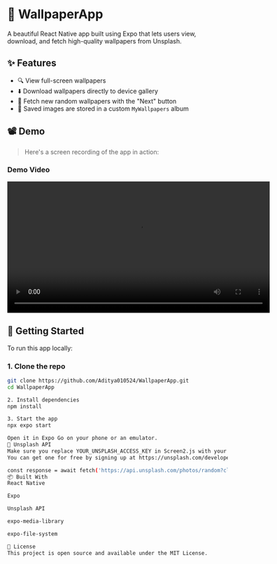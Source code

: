 # 📱 WallpaperApp

A beautiful React Native app built using Expo that lets users view, download, and fetch high-quality wallpapers from Unsplash.



## ✨ Features

- 🔍 View full-screen wallpapers
- ⬇️ Download wallpapers directly to device gallery
- 🔁 Fetch new random wallpapers with the "Next" button
- 📁 Saved images are stored in a custom `MyWallpapers` album

## 📽 Demo

> Here's a screen recording of the app in action:
### Demo Video

<video width="600" controls>
  <source src="assets/demo-video.mp4" type="video/mp4" />
  Your browser does not support the video tag.
</video>


## 🚀 Getting Started

To run this app locally:

### 1. Clone the repo

```bash
git clone https://github.com/Aditya010524/WallpaperApp.git
cd WallpaperApp

2. Install dependencies
npm install

3. Start the app
npx expo start

Open it in Expo Go on your phone or an emulator.
🔑 Unsplash API
Make sure you replace YOUR_UNSPLASH_ACCESS_KEY in Screen2.js with your own Unsplash developer access key.
You can get one for free by signing up at https://unsplash.com/developers.

const response = await fetch('https://api.unsplash.com/photos/random?client_id={}');
📦 Built With
React Native

Expo

Unsplash API

expo-media-library

expo-file-system

📄 License
This project is open source and available under the MIT License.
